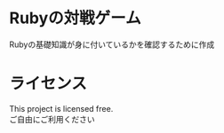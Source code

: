 <h1>Rubyの対戦ゲーム</h1>
<p>Rubyの基礎知識が身に付いているかを確認するために作成</p>

<h1>ライセンス</h1>
<p>This project is licensed free.<br>
ご自由にご利用ください</p>